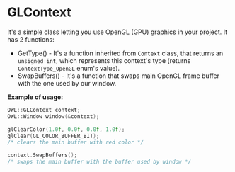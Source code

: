 # GLContext
It's a simple class letting you use OpenGL (GPU) graphics in your project.
It has 2 functions:
- GetType() - It's a function inherited from `Context` class, that returns an `unsigned int`, which represents this context's type (returns `ContextType_OpenGL` enum's value).
- SwapBuffers() - It's a function that swaps main OpenGL frame buffer with the one used by our window.

__Example of usage:__
```cpp
OWL::GLContext context;
OWL::Window window(&context);

glClearColor(1.0f, 0.0f, 0.0f, 1.0f); 
glClear(GL_COLOR_BUFFER_BIT);
/* clears the main buffer with red color */

context.SwapBuffers(); 
/* swaps the main buffer with the buffer used by window */
```